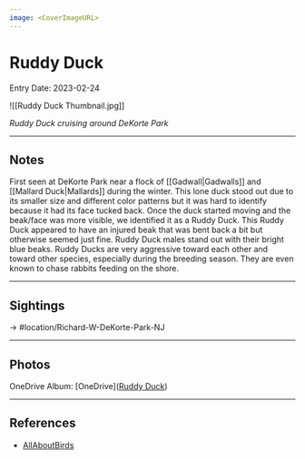 ```yaml
---
image: <CoverImageURL>
---
```


# Ruddy Duck
Entry Date: 2023-02-24

![[Ruddy Duck Thumbnail.jpg]]

*Ruddy Duck cruising around DeKorte Park*

---------------------------------------------------------------
## Notes

First seen at DeKorte Park near a flock of [[Gadwall|Gadwalls]] and [[Mallard Duck|Mallards]] during the winter. This lone duck stood out due to its smaller size and different color patterns but it was hard to identify because it had its face tucked back. Once the duck started moving and the beak/face was more visible, we identified it as a Ruddy Duck. This Ruddy Duck appeared to have an injured beak that was bent back a bit but otherwise seemed just fine. Ruddy Duck males stand out with their bright blue beaks. Ruddy Ducks are very aggressive toward each other and toward other species, especially during the breeding season. They are even known to chase rabbits feeding on the shore.

---------------------------------------------------------------
## Sightings

-> #location/Richard-W-DeKorte-Park-NJ 

---------------------------------------------------------------
## Photos
OneDrive Album: [OneDrive]([Ruddy Duck](https://1drv.ms/u/s!AvaIuMdCo_w-hMsrJRqGTBUBz9QQLw?e=ec5aQe))

---------------------------------------------------------------
## References
- [AllAboutBirds](https://www.allaboutbirds.org/guide/Ruddy_Duck/overview)
